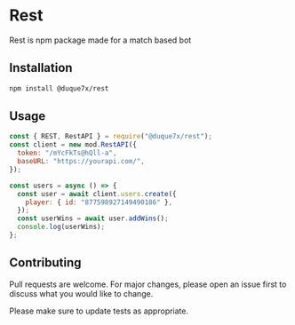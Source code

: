 # Rest

Rest is npm package made for a match based bot

## Installation

```bash
npm install @duque7x/rest
```

## Usage

```javascript
const { REST, RestAPI } = require("@duque7x/rest");
const client = new mod.RestAPI({
  token: "/mYcFkTs@hQll-a",
  baseURL: "https://yourapi.com/",
});

const users = async () => {
  const user = await client.users.create({
    player: { id: "877598927149490186" },
  });
  const userWins = await user.addWins();
  console.log(userWins);
};
```

## Contributing

Pull requests are welcome. For major changes, please open an issue first
to discuss what you would like to change.

Please make sure to update tests as appropriate.
